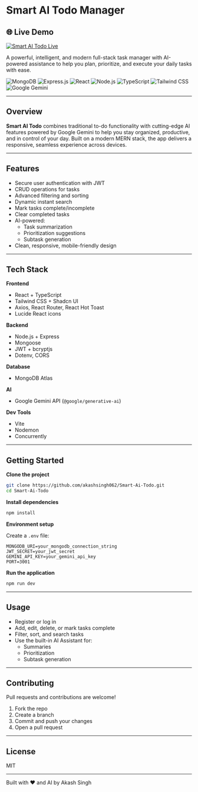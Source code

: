 # Smart AI Todo Manager

## 🌐 Live Demo

<a href="https://smart-ai-todo.onrender.com/" target="_blank">
  <img src="https://img.shields.io/badge/Smart%20AI%20Todo-Live-green?style=for-the-badge" alt="Smart AI Todo Live">
</a>

A powerful, intelligent, and modern full-stack task manager with AI-powered assistance to help you plan, prioritize, and execute your daily tasks with ease.

![MongoDB](https://img.shields.io/badge/MongoDB-4EA94B?style=for-the-badge&logo=mongodb&logoColor=white)
![Express.js](https://img.shields.io/badge/Express.js-000000?style=for-the-badge&logo=express&logoColor=white)
![React](https://img.shields.io/badge/React-61DAFB?style=for-the-badge&logo=react&logoColor=white)
![Node.js](https://img.shields.io/badge/Node.js-339933?style=for-the-badge&logo=nodedotjs&logoColor=white)
![TypeScript](https://img.shields.io/badge/TypeScript-3178C6?style=for-the-badge&logo=typescript&logoColor=white)
![Tailwind CSS](https://img.shields.io/badge/Tailwind_CSS-06B6D4?style=for-the-badge&logo=tailwind-css&logoColor=white)
![Google Gemini](https://img.shields.io/badge/Google_Gemini-FF6F00?style=for-the-badge&logo=google&logoColor=white)

---

## Overview

**Smart AI Todo** combines traditional to-do functionality with cutting-edge AI features powered by Google Gemini to help you stay organized, productive, and in control of your day. Built on a modern MERN stack, the app delivers a responsive, seamless experience across devices.

---

## Features

- Secure user authentication with JWT
- CRUD operations for tasks
- Advanced filtering and sorting
- Dynamic instant search
- Mark tasks complete/incomplete
- Clear completed tasks
- AI-powered:
  - Task summarization
  - Prioritization suggestions
  - Subtask generation
- Clean, responsive, mobile-friendly design

---

## Tech Stack

**Frontend**
- React + TypeScript
- Tailwind CSS + Shadcn UI
- Axios, React Router, React Hot Toast
- Lucide React icons

**Backend**
- Node.js + Express
- Mongoose
- JWT + bcryptjs
- Dotenv, CORS

**Database**
- MongoDB Atlas

**AI**
- Google Gemini API (`@google/generative-ai`)

**Dev Tools**
- Vite
- Nodemon
- Concurrently

---

## Getting Started

**Clone the project**

```bash
git clone https://github.com/akashsingh062/Smart-Ai-Todo.git
cd Smart-Ai-Todo
```

**Install dependencies**

```bash
npm install
```

**Environment setup**

Create a `.env` file:

```env
MONGODB_URI=your_mongodb_connection_string
JWT_SECRET=your_jwt_secret
GEMINI_API_KEY=your_gemini_api_key
PORT=3001
```

**Run the application**

```bash
npm run dev
```

---

## Usage

- Register or log in
- Add, edit, delete, or mark tasks complete
- Filter, sort, and search tasks
- Use the built-in AI Assistant for:
  - Summaries
  - Prioritization
  - Subtask generation

---

## Contributing

Pull requests and contributions are welcome!

1. Fork the repo
2. Create a branch
3. Commit and push your changes
4. Open a pull request

---

## License

MIT

---

Built with ❤️ and AI by Akash Singh
